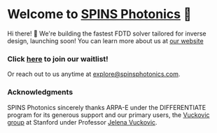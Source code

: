# Welcome to [SPINS Photonics](https://spinsphotonics.com/) 💫

Hi there! 👋 We're building the fastest FDTD solver tailored for inverse design, launching soon! You can learn more about us at [our website](https://spinsphotonics.com/)

### Click [here](https://spins-waitlist.web.app/) to join our waitlist! 
Or reach out to us anytime at explore@spinsphotonics.com.

### Acknowledgments

SPINS Photonics sincerely thanks ARPA-E under the DIFFERENTIATE program for its generous support and our primary users, the [Vuckovic group](https://nqp.stanford.edu/) at Stanford under Professor [Jelena Vuckovic](https://web.stanford.edu/~jela/).


